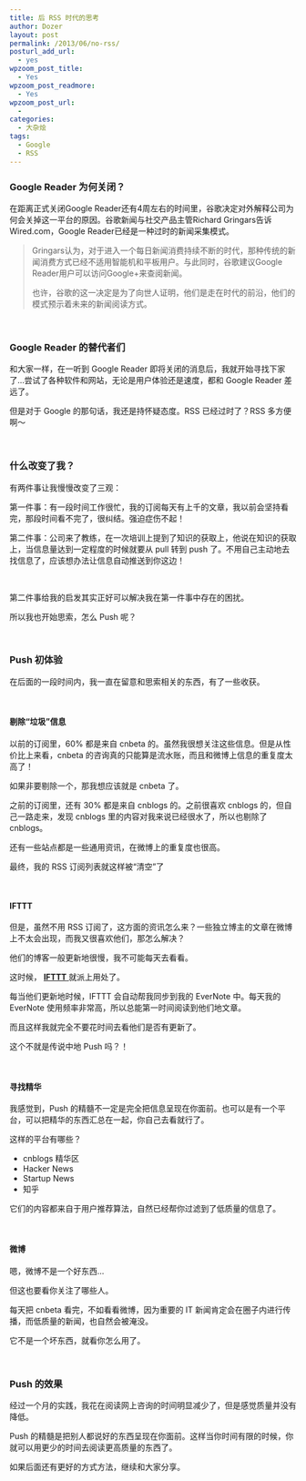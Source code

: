 ```yaml
---
title: 后 RSS 时代的思考
author: Dozer
layout: post
permalink: /2013/06/no-rss/
posturl_add_url:
  - yes
wpzoom_post_title:
  - Yes
wpzoom_post_readmore:
  - Yes
wpzoom_post_url:
  - 
categories:
  - 大杂烩
tags:
  - Google
  - RSS
---
```


### <span id="Google_Reader">Google Reader 为何关闭？</span>

在距离正式关闭Google Reader还有4周左右的时间里，谷歌决定对外解释公司为何会关掉这一平台的原因。谷歌新闻与社交产品主管Richard Gringars告诉Wired.com，Google Reader已经是一种过时的新闻采集模式。

> Gringars认为，对于进入一个每日新闻消费持续不断的时代，那种传统的新闻消费方式已经不适用智能机和平板用户。与此同时，谷歌建议Google Reader用户可以访问Google+来查阅新闻。
> 
> 也许，谷歌的这一决定是为了向世人证明，他们是走在时代的前沿，他们的模式预示着未来的新闻阅读方式。

<!--more-->

&nbsp;

### <span id="Google_Reader-2">Google Reader 的替代者们</span>

和大家一样，在一听到 Google Reader 即将关闭的消息后，我就开始寻找下家了…尝试了各种软件和网站，无论是用户体验还是速度，都和 Google Reader 差远了。

但是对于 Google 的那句话，我还是持怀疑态度。RSS 已经过时了？RSS 多方便啊～

&nbsp;

### <span id="i">什么改变了我？</span>

有两件事让我慢慢改变了三观：

第一件事：有一段时间工作很忙，我的订阅每天有上千的文章，我以前会坚持看完，那段时间看不完了，很纠结。强迫症伤不起！

第二件事：公司来了教练，在一次培训上提到了知识的获取上，他说在知识的获取上，当信息量达到一定程度的时候就要从 pull 转到 push 了。不用自己主动地去找信息了，应该想办法让信息自动推送到你这边！

&nbsp;

第二件事给我的启发其实正好可以解决我在第一件事中存在的困扰。

所以我也开始思索，怎么 Push 呢？

&nbsp;

### <span id="Push">Push 初体验</span>

在后面的一段时间内，我一直在留意和思索相关的东西，有了一些收获。

&nbsp;

#### <span id="i-2">剔除“垃圾”信息</span>

以前的订阅里，60% 都是来自 cnbeta 的。虽然我很想关注这些信息。但是从性价比上来看，cnbeta 的咨询真的只能算是流水账，而且和微博上信息的重复度太高了！

如果非要剔除一个，那我想应该就是 cnbeta 了。

之前的订阅里，还有 30% 都是来自 cnblogs 的。之前很喜欢 cnblogs 的，但自己一路走来，发现 cnblogs 里的内容对我来说已经很水了，所以也剔除了 cnblogs。

还有一些站点都是一些通用资讯，在微博上的重复度也很高。

最终，我的 RSS 订阅列表就这样被“清空”了

&nbsp;

#### <span id="IFTTT">IFTTT</span>

但是，虽然不用 RSS 订阅了，这方面的资讯怎么来？一些独立博主的文章在微博上不太会出现，而我又很喜欢他们，那怎么解决？

他们的博客一般更新地很慢，我不可能每天去看看。

这时候， <a href="https://ifttt.com/" target="_blank"><strong>IFTTT</strong> </a>就派上用处了。

每当他们更新地时候，IFTTT 会自动帮我同步到我的 EverNote 中。每天我的 EverNote 使用频率非常高，所以总能第一时间阅读到他们地文章。

而且这样我就完全不要花时间去看他们是否有更新了。

这个不就是传说中地 Push 吗？！

&nbsp;

#### <span id="i-3">寻找精华</span>

我感觉到，Push 的精髓不一定是完全把信息呈现在你面前。也可以是有一个平台，可以把精华的东西汇总在一起，你自己去看就行了。

这样的平台有哪些？

*   cnblogs 精华区
*   Hacker News
*   Startup News
*   知乎

它们的内容都来自于用户推荐算法，自然已经帮你过滤到了低质量的信息了。

&nbsp;

#### <span id="i-4">微博</span>

嗯，微博不是一个好东西…

但这也要看你关注了哪些人。

每天把 cnbeta 看完，不如看看微博，因为重要的 IT 新闻肯定会在圈子内进行传播，而低质量的新闻，也自然会被淹没。

它不是一个坏东西，就看你怎么用了。

&nbsp;

### <span id="Push-2">Push 的效果</span>

经过一个月的实践，我花在阅读网上咨询的时间明显减少了，但是感觉质量并没有降低。

Push 的精髓是把别人都说好的东西呈现在你面前。这样当你时间有限的时候，你就可以用更少的时间去阅读更高质量的东西了。

如果后面还有更好的方式方法，继续和大家分享。
